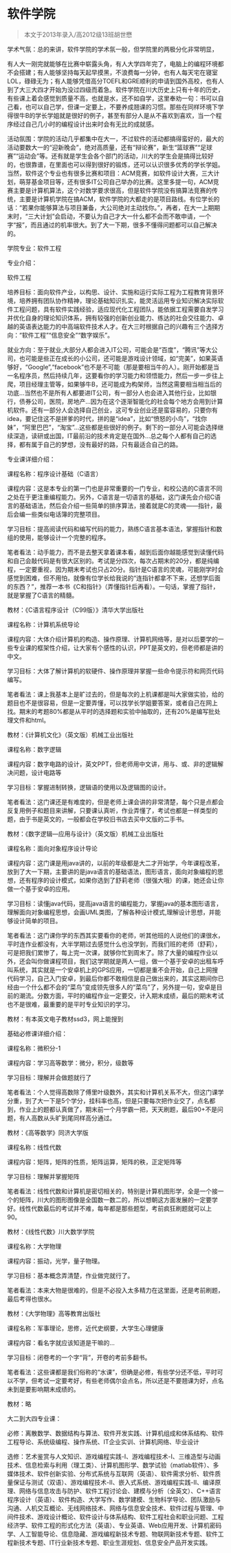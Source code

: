 
# 软件学院  

> 本文于2013年录入/高2012级13班胡世懋  

学术气氛：总的来讲，软件学院的学术氛一般，但学院里的两极分化非常明显，

有人大一刚完就能够在比赛中崭露头角，有人大学四年完了，电脑上的编程环境都不会搭建；有人能够坚持每天起早摸黑，不浪费每一分钟，也有人每天宅在寝室LOL，碌碌无为；有人能够凭借高分TOEFL和GRE顺利的申请到国外高校，也有人到了大三大四才开始为没过四级而着急。软件学院在川大历史上只有十年的历史，有些课上着会感觉到质量不高，也就是水，还不如自学，这里奉劝一句：书可以自己看，也可以自己学，但课一定要上，不要养成翘课的习惯。那些在同样环境下学得很牛B的学长学姐就是很好的例子，甚至有部分人是从不喜欢到喜欢，当一个程序经过自己几小时的编程设计出来时会有无比的成就感。

活动氛围：学院的活动几乎都集中在大一，不过软件的活动都搞得蛮好的，最大的活动要数大一的“迎新晚会”，绝对高质量，还有“辩论赛”，新生“篮球赛”“足球赛”“运动会”等。还有就是学生会各个部门的活动，川大的学生会是搞得比较好的，也很靠谱，在里面也可以得到很好的锻炼，还可以认识很多优秀的学长学姐。当然，软件这个专业也有很多比赛和项目：ACM竞赛，如软件设计大赛，三大计划，萌芽基金项目等，还有很多IT公司自己举办的比赛。这里多提一句，ACM竞赛主要是计算机算法，这个对数学要求很高，但是软件学院没有搞算法竞赛的传统，主要是计算机学院在搞ACM，软件学院的大都走的是项目路线。有位学长的话：“若果你能够算法与项目兼备，大公司绝对主动找你。”，再者，在大一上期期末时，“三大计划”会启动，不要认为自己才大一什么都不会而不敢申请，一个字“报”，而且通过的机率很大。到了大一下期，很多不懂得问题都可以自己解决的。

学院专业：软件工程

专业介绍：

软件工程

培养目标：面向软件产业，以构思、设计、实施和运行实际工程为工程教育背景环境，培养拥有团队协作精神，理论基础知识扎实，能灵活运用专业知识解决实际软件工程问题，具有软件实践经验，适应现代化工程团队，能依据工程需要自发学习并优化自身的理论知识体系，拥有较强的创新创业能力、练达的社会交往能力、卓越的英语表达能力的中高端软件技术人才。在大三时根据自己的兴趣有三个选择方向：“软件工程”“信息安全”“数字娱乐”。

就业方向：至于就业,大部分人都会进入IT公司，可能会是“百度”，“腾讯”等大公司，也可能是些正在成长的小公司，还可能是游戏设计领域，如“完美”，如果英语够好，“Google”,“facebook”也不是不可能（那是要相当牛的人）。刚开始都是当一名程序员，然后持续几年，这要看你的学习能力和领悟能力，然后一步一步往上爬，项目经理主管等，如果够牛B，还可能成为构架师，当然这需要相当相当后的功底...当然也不是所有人都要进IT公司，有一部分人也会进入其他行业，比如银行，债券公司，医院，房地产…因为在这个逐渐智能化的社会每个地方会用到计算机软件。还有一部分人会选择自己创业，这可专业创业还是蛮容易的，只要你有idea，要记住这不是拼爹的时代，拼的是“idea”，比如“愤怒的小鸟”，“找你妹”，“阿里巴巴”，“淘宝”…这些都是些很好的例子。剩下的一部分人可能会选择继续深造，读研或出国，IT最前沿的技术肯定是在国外…总之每个人都有自己的选择，都有属于自己的梦想，没有最好的路，只有最适合自己的路。

专业课详细介绍：

课程名称：程序设计基础（C语言）

课程内容：这是本专业的第一门也是非常重要的一门专业，和校公选的C语言不同之处在于更注重编程能力。另外，C语言是一切语言的基础，这门课先会介绍C语言的基础语法，然后会介绍一些简单的排序算法，接着就是C的灵魂——指针，最后会编一些类似电话簿的完整项目。

学习目标：提高阅读代码和编写代码的能力，熟练C语言基本语法，掌握指针和数组的使用，能够设计一个完整的程序。

笔者看法：动手能力，而不是去整天拿着课本看，越到后面你越能感觉到读懂代码和自己会敲代码是有很大区别的。考试是分四次，每次占期末的20分，都是纯编程，一定要重视，因为期末考试也只占20分。指针是C语言的灵魂，可能刚学时会感觉到困难，但不用怕，就像有位学长给我说的“连指针都拿不下来，还想学后面的东西？”，推荐一本书《C和指针》（弄懂指针后再看）。一句话，掌握了指针，就是掌握了C语言的精髓。

教材：《C语言程序设计（C99版）》清华大学出版社

课程名称：计算机系统导论

课程内容：大体介绍计算机的构造、操作原理、计算机网络等，是对以后要学的一些专业课的框架性介绍，让大家有个感性的认识，PPT是英文的，但老师都是讲的中文。

学习目标：大体了解计算机的软硬件、操作原理并掌握一些命令提示符和网页代码编写。

笔者看法：课上我基本上是旷过去的，但是每次的上机课都是叫大家做实验，给的题目也不是很容易，但是一定要弄懂，可以找学长学姐要答案，或者自己在网上找。期末的考题80%都是从平时的选择题和实验中抽取的，还有20%是编写批处理文件和html。

教材：《计算机文化》（英文版）机械工业出版社

课程名称：数字逻辑

课程内容：数字电路的设计，英文PPT，但老师用中文讲，用与、或、非的逻辑解决问题，设计电路等

学习目标：掌握进制转换，逻辑语的使用以及逻辑图的设计。

笔者看法：这门课还是有难度的，但是老师上课会讲的非常清楚，每个只是点都会反复用例子和题目来讲解，只要课认真听，作业弄懂了，考试也都是一样类型的题，由于书是英文的，一般都会在学校旧书店去买中文版的二手书。

教材：《数字逻辑—应用与设计》（英文版）机械工业出版社

课程名称：面向对象程序设计导论

课程内容：这门课是用java讲的，以前的年级都是大二才开始学，今年课程改革，放到了大一下期，主要讲的是java语言的基础语法，图形语言，面向对象编程的思想，还有程序的设计模式，如果你选到了舒莉老师（很强大哦）的课，她还会让你做一个基于安卓的应用。

学习目标：读懂java代码，提高java语言的编程能力，掌握java的基本图形语言，理解面向对象编程思想，会画UML类图，了解各种设计模式,理解设计思想，并能够设计简单的项目。

笔者看法：这门课你学的东西其实要看你的老师，听其他班的人说他们的课很水，平时连作业都没有，大半学期过去感觉什么也没学到，而我们班的老师（舒莉），可是把我们累惨了，每上完一次课，就够你忙到周末了。除了大量的编程作业以外，还会叫你做课程项目，我们这学期就是两人一组，做一个基于安卓的出租车呼叫系统，其实就是一个安卓机上的GPS应用，一切都是重不会开始，自己上网搜代码学习，自己入门安卓，到最后你都不敢相信是自己做出来的，其实这期间你已经由一个什么都不会的“菜鸟”变成领先很多人的“菜鸟”了，另外提一句，安卓是目前的潮流。分数方面，平时的编程作业一定要交，计入期末成绩，最后的期末考试也不是很难，最重要的是平时专业知识的学习。

教材：有本英文电子教材ssd3，网上能搜到

基础必修课详细介绍：

课程名称：微积分-1

课程内容：学习高等数学：微分，积分，级数等

学习目标：理解并会做题就行了

笔者看法：个人觉得高数除了傅里叶级数外，其实和计算机关系不大，但这门课学分重，到了大一下是5个学分，挂科率也高，但是只要每次把作业交了，点名都到，作业上的题都认真做了，期末前一个月学霸一把，天天刷题，最后90+不是问题，有人高数从头旷到尾同样高分通过。

教材：《高等数学》同济大学版

课程名称：线性代数

课程内容：矩阵，矩阵的性质，矩阵运算，矩阵的秩，正定矩阵等

学习目标：理解并掌握矩阵

笔者看法：线性代数和计算机是密切相关的，特别是计算机图形学，全是一个接一个的矩阵，川大的图形图像是全国数一数二的，所以想朝这方面发展的一定要学好。线性代数最后的考试并不难，每年都是那些题型，考前疯狂刷题就可以上90。

教材：《线性代数》川大数学学院

课程名称：大学物理

课程内容：振动，光学，量子物理。

学习目标：基本概念弄清楚，作业做完就行了。

笔者看法：本来大物是很难的，但是不必投入太多精力在这里面，还是考前刷题，最后考得也很水。

教材：《大学物理》高等教育出版社

课程名称：军事理论，思修，近代史纲要，大学生心理健康

课程内容：看名字就应该知道是干嘛的…

学习目标：闭卷考的一个字“背”，开卷的考前多翻书。

笔者看法：这些课都是我们俗称的“水课”，但确是必修，有些学分还不低，平时可以不学，但考试一定要考好，有些老师偶尔会点名，所以还是不要翘课为好，点名未到是要影响期末成绩的。

教材：略

大二到大四专业课：

必修：离散数学、数据结构与算法、软件开发实践、计算机组成和体系结构、软件工程导论、系统级编程、操作系统、IT企业实训、计算机网络、毕业设计

选修：艺术鉴赏与人文知识、游戏编程实践-Ⅰ、游戏编程技术-Ⅰ、三维造型与动画技术、信息检索与利用（理工类）、计算机图形学、数学试验（matlab软件）、多媒体技术、软件创新实验、分布式系统与互联网（英语）、软件需求分析、软件质量保证与测试（双语）、游戏编程技术-Ⅱ、嵌入式系统、游戏编程实践-Ⅱ、编译原理、网络与信息攻击与防护、软件工程讨论会、建模与分析（全英文）、C++语言程序设计（英语）、软件构造、大学写作、数学建模、生物科学导论、团队激励与沟通、人机交互概论、无线网络技术、网络与信息安全技术、软件过程与管理、中间件技术、游戏设计概论、软件设计与体系结构、软件工程社会和职业问题、工程经济学、软件工程的形式化方法（英语）、专业英语、Web应用开发、计算机密码学、人工智能导论、信息隐藏、游戏编程新技术专题、物联网新技术专题、软件工程新技术专题、IT行业新技术专题、职业生涯规划、信息安全产品开发实践。


